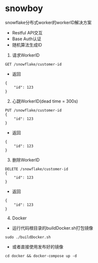 # snowboy
snowflake分布式worker的workerID解决方案

- Restful API交互
- Base Auth认证
- 随机算法生成ID

1. 请求WorkerID
```
GET /snowflake/customer-id
```
- 返回
```
{
    "id": 123
}
```
2. 心跳WorkerID(dead time = 300s)
```
PUT /snowflake/customer-id
{
    "id": 123
}
```
- 返回
```
{
    "id": 123
}
```
3. 删除WorkerID
```
DELETE /snowflake/customer-id
{
    "id": 123
}
```
- 返回
```
{
    "id": 123
}
```
4. Docker
- 运行代码根目录的buildDocker.sh打包镜像
```
sudo ./buildDocker.sh
```
- 或者直接使用发布好的镜像
```
cd docker && docker-compose up -d
```